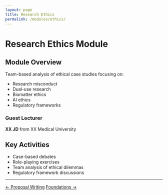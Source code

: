 ```yaml
---
layout: page
title: Research Ethics
permalink: /modules/ethics/
---
```


# Research Ethics Module

## Module Overview

Team-based analysis of ethical case studies focusing on:

- Research misconduct
- Dual-use research
- Biomatter ethics
- AI ethics
- Regulatory frameworks

### Guest Lecturer

**XX JD** from XX Medical University

## Key Activities

- Case-based debates
- Role-playing exercises
- Team analysis of ethical dilemmas
- Regulatory framework discussions

---

<div class="module-nav">
  <a href="/Bioinspired-Communication-Ethics/modules/proposal/" class="btn">← Proposal Writing</a>
  <a href="/Bioinspired-Communication-Ethics/modules/foundation/" class="btn">Foundations →</a>
</div>
